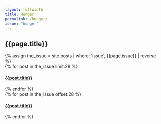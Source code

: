 ```yaml
---
layout: fullwidth
title: Hunger
permalink: /hunger/
issue: "hunger"
---
```

<div class="page">
<h2 class="center">{{page.title}}</h2>
{% assign the_issue = site.posts | where: 'issue', {{page.issue}} | reverse %} 
<div class="col-half">
{% for post in the_issue limit:28 %} 
<h4><a href=' {{post.url}} '>{{post.title}}</a></h4>
{% endfor %}
</div>
<div class="col-half">
{% for post in the_issue offset:28 %} 
<h4><a href=' {{post.url}} '>{{post.title}}</a></h4>
{% endfor %}
</div>
<div class="clearfix"></div>
</div>